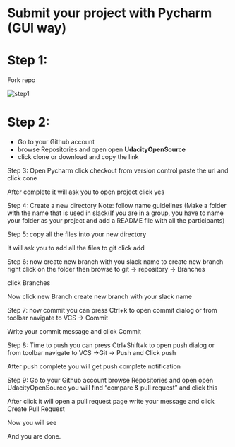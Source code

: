 # Submit your project with Pycharm (GUI way)

# Step 1:
Fork repo

![step1](../img/step1)
 
# Step 2:
- Go to your Github account
- browse Repositories and open open **UdacityOpenSource**
- click clone or download and copy the link



Step 3: 
Open Pycharm
click checkout from version control
paste the url
and click cone


After complete it will ask you to open project
click yes




Step 4:
Create a new directory
Note: follow name guidelines (Make a folder with the name that is used in slack(If you are in a group, you have to name your folder as your project and add a README file with all the participants)


Step 5: 
copy all the files into your new directory

















It will ask you to add all the files to git
click add


Step 6:
now create new branch with you slack name
to create new branch right click on the folder
then browse to git → repository → Branches



click Branches



Now click new  Branch
create new branch with your slack name





Step 7:
now commit
you can press Ctrl+k to open commit dialog 
or  from toolbar navigate to VCS → Commit

Write your commit message and click Commit




Step 8:
Time to push
you can press Ctrl+Shift+k to open push dialog 
or  from toolbar navigate to VCS →Git → Push
and Click push


After push complete you will get push complete notification



Step 9: 
Go to your Github account
browse Repositories and open open UdacityOpenSource
you will find “compare & pull request” and click this


After click it will open a pull request page
write your message
and click  Create Pull Request


Now you will see


And you are done.